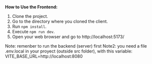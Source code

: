 **How to Use the Frontend:**

1. Clone the project.
2. Go to the directory where you cloned the client.
3. Run `npm install`.
4. Execute `npm run dev`.
5. Open your web browser and go to http://localhost:5173/

Note: remenber to run the backend (server) first
Note2: you need a file .env.local in your proyect (outside src folder), with this variable:
VITE_BASE_URL=http://localhost:8080


 
 
